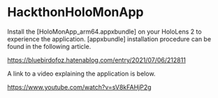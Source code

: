 # HackthonHoloMonApp

Install the [HoloMonApp_arm64.appxbundle] on your HoloLens 2 to experience the application.
[appxbundle] installation procedure can be found in the following article.

https://bluebirdofoz.hatenablog.com/entry/2021/07/06/212811

A link to a video explaining the application is below.

https://www.youtube.com/watch?v=sV8kFAHjP2g
